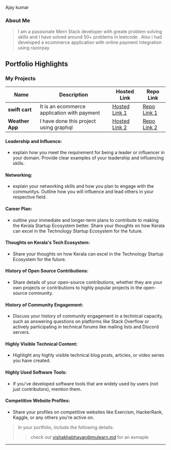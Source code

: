 Ajay kumar

### About Me

>I am a passionate Mern Stack developer with greate problem solving skills and I have solved around 50+ problems in 
leetcode . Also i had developed a ecommerce application with online payment integration using razorpay

## Portfolio Highlights

### My Projects

| Name                | Description                                                               | Hosted Link                              | Repo Link                                                      |
|---------------------|---------------------------------------------------------------------------|------------------------------------------|----------------------------------------------------------------|
| **swift cart**  |  It is an ecommerce application with payment                             | [Hosted Link 1](https://www.swiftcartss.shop/)    | [Repo Link 1](https://github.com/AJU-eng/SWIFT-CART.git)            |
| **Weather App**  | I  have done this project using graphql                                   | [Hosted Link 2](https://example.com)    | [Repo Link 2](https://github.com/AJU-eng/weather-App.git)          |

#### Leadership and Influence:

- explain how you meet the requirement for being a leader or influencer in your domain. Provide clear examples of your leadership and influencing skills.

#### Networking:

- explain your networking skills and how you plan to engage with the communitys. Outline how you will influence and lead others in your respective field.

#### Career Plan:

- outline your immediate and longer-term plans to contribute to making the Kerala Startup Ecosystem better. Share your thoughts on how Kerala can excel in the Technology Startup Ecosystem for the future.

#### Thoughts on Kerala's Tech Ecosystem:

- Share your thoughts on how Kerala can excel in the Technology Startup Ecosystem for the future.

#### History of Open Source Contributions:

- Share details of your open-source contributions, whether they are your own projects or contributions to highly popular projects in the open-source community.

#### History of Community Engagement:

-  Discuss your history of community engagement in a technical capacity, such as answering questions on platforms like Stack Overflow or actively participating in technical forums like mailing lists and Discord servers.

#### Highly Visible Technical Content:

- Highlight any highly visible technical blog posts, articles, or video series you have created.

#### Highly Used Software Tools:

- If you've developed software tools that are widely used by users (not just contributors), mention them.

#### Competitive Website Profiles:

- Share your profiles on competitive websites like Exercism, HackerRank, Kaggle, or any others you're active on.



> In your portfolio, include the following details:
>> check out [vishakhabhayan@mulearn.md](./profiles/vishakhabhayan@mulearn.md) for an exmaple

---

